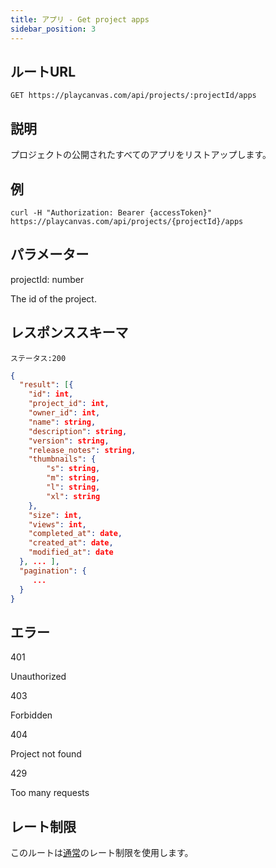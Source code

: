 ```yaml
---
title: アプリ - Get project apps
sidebar_position: 3
---
```


## ルートURL

```none
GET https://playcanvas.com/api/projects/:projectId/apps
```

## 説明

プロジェクトの公開されたすべてのアプリをリストアップします。

## 例

```none
curl -H "Authorization: Bearer {accessToken}" https://playcanvas.com/api/projects/{projectId}/apps
```

## パラメーター

<div class="params">
<div class="parameter"><span class="param">projectId: number</span><p>The id of the project.</p></div>
</div>

## レスポンススキーマ

```none
ステータス:200
```

```json
{
  "result": [{
    "id": int,
    "project_id": int,
    "owner_id": int,
    "name": string,
    "description": string,
    "version": string,
    "release_notes": string,
    "thumbnails": {
        "s": string,
        "m": string,
        "l": string,
        "xl": string
    },
    "size": int,
    "views": int,
    "completed_at": date,
    "created_at": date,
    "modified_at": date
  }, ... ],
  "pagination": {
     ...
  }
}
```

## エラー

<div class="params">
<div class="parameter"><span class="param">401</span><p>Unauthorized</p></div>
<div class="parameter"><span class="param">403</span><p>Forbidden</p></div>
<div class="parameter"><span class="param">404</span><p>Project not found</p></div>
<div class="parameter"><span class="param">429</span><p>Too many requests</p></div>
</div>

## レート制限

このルートは[通常][1]のレート制限を使用します。

[1]: /user-manual/api#rate-limiting
